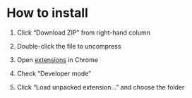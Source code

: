 # How to install

1. Click “Download ZIP” from right-hand column

2. Double-click the file to uncompress

2. Open [extensions](chrome://extensions) in Chrome

3. Check “Developer mode”

4. Click “Load unpacked extension...” and choose the folder
